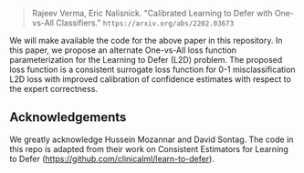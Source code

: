> Rajeev Verma, Eric Nalisnick. "Calibrated Learning to Defer with One-vs-All Classifiers."  `https://arxiv.org/abs/2202.03673`

We will make available the code for the above paper in this repository. In this paper, we propose an alternate One-vs-All loss function parameterization for the Learning to Defer (L2D) problem. The proposed loss function is a consistent surrogate loss function for 0-1 misclassification L2D loss with improved calibration of confidence estimates with respect to the expert correctness. 

## Acknowledgements 
We greatly acknowledge Hussein Mozannar and David Sontag. The code in this repo is adapted from their work on Consistent Estimators for Learning to Defer (https://github.com/clinicalml/learn-to-defer). 